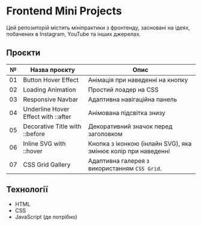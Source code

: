 # Frontend Mini Projects

Цей репозиторій містить мініпрактики з фронтенду, засновані на ідеях, побачених в Instagram, YouTube та інших джерелах.

## Проєкти

| №  | Назва проєкту              | Опис                          |
|----|----------------------------|-------------------------------|
| 01 | Button Hover Effect        | Анімація при наведенні на кнопку |
| 02 | Loading Animation          | Простий лоадер на CSS        |
| 03 | Responsive Navbar          | Адаптивна навігаційна панель |
| 04 | Underline Hover Effect with ::after | Анімована підсвітка знизу    |
| 05 | Decorative Title with ::before | Декоративний значок перед заголовком |
| 06 | Inline SVG with ::hover | Кнопка з іконкою (інлайн SVG), яка змінює колір при наведенні |
| 07 | CSS Grid Gallery | Адаптивна галерея з використанням `CSS Grid`. |

## Технології
- HTML
- CSS
- JavaScript (де потрібно)